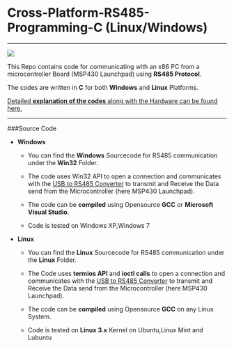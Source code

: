 # Cross-Platform-RS485-Programming-C (Linux/Windows)
------------------------------------------------------------------------------------------------

<img src ="http://s25.postimg.org/miw3bhv33/launchpad_interface_usb2serial.jpg"/>

This Repo contains code for communicating with an x86 PC from a microcontroller Board (MSP430 Launchpad) using **RS485 Protocol**.

The codes are written in **C** for both **Windows** and **Linux** Platforms.

<a href="http://xanthium.in/Cross-Platform-RS485-Communication-using-USB-to-RS485-converter"> Detailed **explanation of the codes** along with the Hardware can be found here.</a>

--------------------------------------------------------------------------------------------------------------------------
###Source Code 

- **Windows**

  - You can find the **Windows** Sourcecode for RS485 communication under the **Win32** Folder.

  - The code uses Win32 API to open a connection and communicates with the <a href="http://xanthium.in/USB-to-Serial-RS232-RS485-Converter">USB to RS485 Converter</a> to transmit and Receive the Data send from the Microcontroller (here MSP430 Launchpad).

  - The code can be **compiled** using Opensource **GCC** or **Microsoft Visual Studio**.
  - Code is tested on Windows XP,Windows 7

- **Linux**
   - You can find the **Linux** Sourcecode for RS485 communication under the **Linux** Folder.
   
   - The Code uses **termios API** and **ioctl calls** to open a connection and communicates with the <a href="http://xanthium.in/USB-to-Serial-RS232-RS485-Converter">USB to RS485 Converter</a> to transmit and Receive the Data send from the Microcontroller (here MSP430 Launchpad).
    
   - The code can be **compiled** using Opensource **GCC** on any Linux System.
   
   - Code is tested on **Linux 3.x** Kernel on Ubuntu,Linux Mint and Lubuntu
